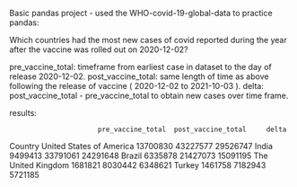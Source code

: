 Basic pandas project - used the WHO-covid-19-global-data to practice pandas:

Which countries had the most new cases of covid reported during the year after the vaccine was rolled out on 2020-12-02?

pre_vaccine_total: timeframe from earliest case in dataset to the day of release 2020-12-02.
post_vaccine_total: same length of time as above following the release of vaccine ( 2020-12-02 to 2021-10-03 ).
delta: post_vaccine_total - pre_vaccine_total to obtain new cases over time frame.

results:

                          pre_vaccine_total  post_vaccine_total     delta
Country
United States of America           13700830            43227577  29526747
India                               9499413            33791061  24291648
Brazil                              6335878            21427073  15091195
The United Kingdom                  1681821             8030442   6348621
Turkey                              1461758             7182943   5721185
